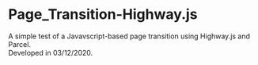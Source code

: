 # Page_Transition-Highway.js
A simple test of a Javavscript-based page transition using Highway.js and Parcel.<br>
Developed in 03/12/2020.
